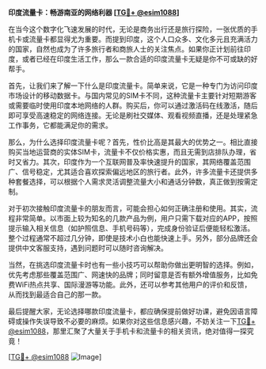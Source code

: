 **印度流量卡：畅游南亚的网络利器 [[TG💪+ @esim1088](https://t.me/s/esim1088)]**

在当今这个数字化飞速发展的时代，无论是商务出行还是旅行探险，一张优质的手机卡或流量卡都显得尤为重要。而提到印度，这个人口众多、文化多元且充满活力的国家，自然也成为了许多旅行者和商旅人士的关注焦点。如果你正计划前往印度，或者已经在印度生活工作，那么一款合适的印度流量卡无疑是你不可或缺的好帮手。

首先，让我们来了解一下什么是印度流量卡。简单来说，它是一种专门为访问印度市场设计的移动数据卡。与国内常见的SIM卡不同，这种流量卡主要针对短期游客或需要临时使用印度本地网络的人群。购买后，你可以通过激活码在线激活，随后即可享受高速稳定的网络连接。无论是刷社交媒体、观看视频直播，还是处理紧急工作事务，它都能满足你的需求。

那么，为什么选择印度流量卡呢？首先，性价比高是其最大的优势之一。相比直接购买当地运营商的实体SIM卡，流量卡不仅价格实惠，而且无需到店排队办理，省时又省力。其次，印度作为一个互联网普及率快速提升的国家，其网络覆盖范围广、信号稳定，尤其适合喜欢探索偏远地区的旅行者。此外，许多流量卡还提供多种套餐选择，可以根据个人需求灵活调整流量大小和通话分钟数，真正做到按需定制。

对于初次接触印度流量卡的朋友而言，可能会担心如何正确注册和使用。其实，流程非常简单。以市面上较为知名的几款产品为例，用户只需下载对应的APP，按照提示输入相关信息（如护照信息、手机号码等），完成身份验证后便能轻松激活。整个过程通常不超过几分钟，即使是技术小白也能快速上手。另外，部分品牌还会提供中文客服支持，遇到问题时可以随时咨询解决。

当然，在挑选印度流量卡时也有一些小技巧可以帮助你做出更明智的选择。例如，优先考虑那些覆盖范围广、网速快的品牌；同时留意是否有额外增值服务，比如免费WiFi热点共享、国际漫游等功能。此外，还可以参考其他用户的评价和反馈，从而找到最适合自己的那一款。

最后提醒大家，无论选择哪款印度流量卡，都应确保提前做好功课，避免因语言障碍或操作失误导致不必要的麻烦。如果你对这些信息感兴趣，不妨关注一下[TG💪+ @esim1088](https://t.me/s/esim1088)，那里汇聚了大量关于手机卡和流量卡的相关资讯，绝对值得一探究竟！

[[TG💪+ @esim1088](https://t.me/s/esim1088) ![Image](https://i.postimg.cc/4NQfJmqS/Snipaste-2025-05-13-00-14-12.png)]